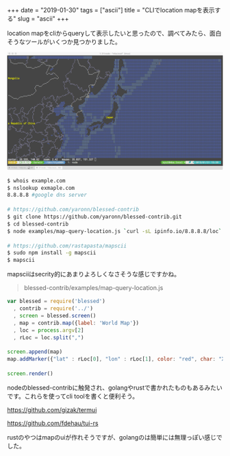 +++
date = "2019-01-30"
tags = ["ascii"]
title = "CLIでlocation mapを表示する"
slug = "ascii"
+++

location mapをcliからqueryして表示したいと思ったので、調べてみたら、面白そうなツールがいくつか見つかりました。


![](https://raw.githubusercontent.com/mba-hack/images/master/cli_mapscii_01.png)

```sh
$ whois example.com
$ nslookup exmaple.com
8.8.8.8 #google dns server

# https://github.com/yaronn/blessed-contrib
$ git clone https://github.com/yaronn/blessed-contrib.git
$ cd blessed-contrib
$ node examples/map-query-location.js `curl -sL ipinfo.io/8.8.8.8/loc`

# https://github.com/rastapasta/mapscii
$ sudo npm install -g mapscii
$ mapscii
```

mapsciiはsecrity的にあまりよろしくなさそうな感じですかね。

> blessed-contrib/examples/map-query-location.js

```js
var blessed = require('blessed')
  , contrib = require('../')
  , screen = blessed.screen()
  , map = contrib.map({label: 'World Map'})
  , loc = process.argv[2]
  , rLoc = loc.split(",")
    
screen.append(map)
map.addMarker({"lat" : rLoc[0], "lon" : rLoc[1], color: "red", char: "X" })

screen.render()
```

nodeのblessed-contribに触発され、golangやrustで書かれたものもあるみたいです。これらを使ってcli toolを書くと便利そう。

https://github.com/gizak/termui

https://github.com/fdehau/tui-rs

rustのやつはmapのuiが作れそうですが、golangのは簡単には無理っぽい感じでした。

